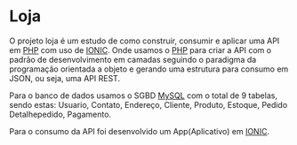 # Loja

O projeto loja é um estudo de como construir, consumir e aplicar uma API em [PHP](https://www.php.net/) com uso de [IONIC](https://ionicframework.com/). Onde usamos o [PHP](https://www.php.net/) para criar a API com o padrão de desenvolvimento em camadas seguindo o paradigma da programação orientada a objeto e gerando uma estrutura para consumo em JSON, ou seja, uma API REST.

Para o banco de dados usamos o SGBD [MySQL](https://www.mysql.com/) com o total de 9 tabelas, sendo estas: Usuario, Contato, Endereço, Cliente, Produto, Estoque, Pedido Detalhepedido, Pagamento.

Para o consumo da API foi desenvolvido um App(Aplicativo) em [IONIC](https://ionicframework.com/).

